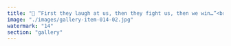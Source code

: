 ```yaml
---
title: "🤡 “First they laugh at us, then they fight us, then we win…”<br /><br />That’s the old Bitcoiner prophecy. But have you noticed? The first thing they do when you show them a valid critique of their frozen system… They laugh. So who’s the clown?<br /><br />🪙 Real coherence means you can hold paradox, tension, feedback. It means your system can listen, adapt, respond. But in the Bitcoin echo chamber, every valid signal is dismissed with a nervous chuckle and a recycled meme.<br /><br />Ask about governance gridlock? 😂<br />Ask about energy waste? 😂<br />Ask about rigid immutability in a fluid world? 😂<br /><br />They laugh at entropy like it won’t come for them.<br />They laugh at coordination like it’s optional.<br />They laugh so they don’t have to think.<br /><br />Meanwhile, the spiral keeps moving.<br />And coherence — not clownish belief — shapes what survives.<br /><br />🔹 Laugh louder, coiners. The punchline is you.<br /><br /><br />#SystemicResonance <br />#Bitcoin <br />#Entropy <br />#AdaptOrPerish"
image: "./images/gallery-item-014-02.jpg"
watermark: "14"
section: "gallery"
---
```


